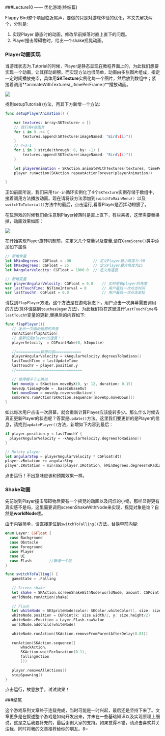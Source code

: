 ###Lecture10 —— 优化游戏(终结篇)


Flappy Bird整个项目临近尾声，要做的只是对游戏体验的优化，本文先解决两个，分别是:

1. 实现Player 静态时的动画，修改早前掉落时直上直下的问题。
2. Player撞击障碍物时，给出一个shake摇晃动画。


### Player动画实现

当游戏状态为.Tutorial的时候，Player是静态呈现在教程界面上的，为此我们想要实现一个动画，让其挥动翅膀。而实现方法也很简单，动画由多张图片组成，指定一定时间播放完毕，具体用**SKTexture**实例化每一个图片，然后放到数组中；紧接着调用**animateWithTextures(_:timePerFrame:)**播放动画。

![](https://raw.githubusercontent.com/colourful987/JustMakeGame-FlappyBird/master/Resource/L10/L10-texture.png)

找到setupTutorial()方法，再其下方新增一个方法:

```swift
func setupPlayerAnimation() {
    
    var textures: Array<SKTexture> = []
    // 我们有4张图片
    for i in 0..<4 {
        textures.append(SKTexture(imageNamed: "Bird\(i)"))
    }
    // 4=3-1
    for i in 3.stride(through: 0, by: -1) {
        textures.append(SKTexture(imageNamed: "Bird\(i)"))
    }
    
    let playerAnimation = SKAction.animateWithTextures(textures, timePerFrame: 0.07)
    player.runAction(SKAction.repeatActionForever(playerAnimation))
    
}
```

正如前面所说，我们采用`for-in`循环实例化了4个`SKTexture`实例存储于数组中，接着调用方法播放动画。现在请将该方法添加到`switchToMainMenu() `以及`switchToTutorial()`方法中的最后，点击运行,看看Player是否挥动翅膀了。

在玩游戏的时候我们会注意到Player掉落时是直上直下，有些呆板，这里需要替换掉，动画效果如图：

![](https://raw.githubusercontent.com/colourful987/JustMakeGame-FlappyBird/master/Resource/L10/L10-rotate.png)

在开始实现Player旋转机制前，先定义几个常量以及变量,请在`GameScene()`类中添加如下属性

```swift
// 新增常量
let kMinDegrees: CGFloat = -90			// 定义Player最小角度为-90
let kMaxDegrees: CGFloat = 25			// 定义Player最大角度为25
let kAngularVelocity: CGFloat = 1000.0	// 定义角速度

// 新增变量
var playerAngularVelocity: CGFloat = 0.0	// 实时更新player的角度
var lastTouchTime: NSTimeInterval = 0		// 用户最后一次点击时间
var lastTouchY: CGFloat = 0.0				// 用户最后一次点击坐标
```

请找到`flapPlayer`方法，这个方法是在游戏状态下，用户点击一次屏幕需要调用的方法(具体请跳到`touchesBegan`方法)，为此我们将在这里进行`lastTouchTime`与`lastTouchY`变量的更新,替换后的内容如下:


```swift
func flapPlayer(){
   // 发出一次煽动翅膀的声音
   runAction(flapAction)
   // 重新设定player的速度！！
   playerVelocity  = CGPointMake(0, kImpulse)
   
   //===========新增内容============
   playerAngularVelocity = kAngularVelocity.degreesToRadians()
   lastTouchTime = lastUpdateTime
   lastTouchY = player.position.y
   //==============================
   
   // 使得帽子下上跳动
   let moveUp = SKAction.moveByX(0, y: 12, duration: 0.15)
   moveUp.timingMode = .EaseInEaseOut
   let moveDown = moveUp.reversedAction()
   sombrero.runAction(SKAction.sequence([moveUp,moveDown]))
}
```

如此每次用户点击一次屏幕，就会重新计算Player应该旋转多少。那么什么时候去真正更新Player的状态呢？答案是`update()`方法。这里我们要更新的是Player的信息，请找到`updatePlayer()`方法，新增如下内容到最后：

```swift
if player.position.y < lastTouchY {
  playerAngularVelocity = -kAngularVelocity.degreesToRadians()
}

// Rotate player
let angularStep = playerAngularVelocity * CGFloat(dt)
player.zRotation += angularStep
player.zRotation = min(max(player.zRotation, kMinDegrees.degreesToRadians()), kMaxDegrees.degreesToRadians())
```
点击运行！不出意味应该和预期效果一样。


### Shake动画

先前说到Player撞击障碍物后要有一个摇晃的动画以及闪烁的小锅，那样显得更有真实感不是吗，这里需要调用screenShakeWithNode来实现，摇晃对象是谁？自然是**worldNode**喽。

由于内容简单，请直接定位到`switchToFalling()`方法，替换早前内容:

```swift
enum Layer: CGFloat {
  case Background
  case Obstacle
  case Foreground
  case Player
  case UI
  case Flash		//新增一个层
}

func switchToFalling() {
   gameState = .Falling
   
   // Screen shake
   let shake = SKAction.screenShakeWithNode(worldNode, amount: CGPoint(x: 0, y: 7.0), oscillations: 10, duration: 1.0)
   worldNode.runAction(shake)
   
   // Flash
   let whiteNode = SKSpriteNode(color: SKColor.whiteColor(), size: size)
   whiteNode.position = CGPoint(x: size.width/2, y: size.height/2)
   whiteNode.zPosition = Layer.Flash.rawValue
   worldNode.addChild(whiteNode)
   
   whiteNode.runAction(SKAction.removeFromParentAfterDelay(0.01))
   
   runAction(SKAction.sequence([
       whackAction,
       SKAction.waitForDuration(0.1),
       fallingAction
       ]))
   
   player.removeAllActions()
   stopSpawning()
}
```

点击运行，故意放手，试试效果！


###结尾

这个游戏系列文章终于连载完成，当时可能是一时兴起，最后还是坚持下来了。文章更多是在叙述整个游戏是如何开发出来，并未在一些基础知识以及实现原理上细说，这是之后我要补充的，最后谢谢大家的支持。如果觉得不错，请点击喜欢并关注我，同时将我的文章推荐给你的朋友。8~